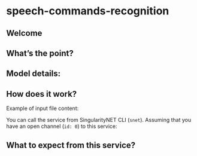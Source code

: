 # speech-commands-recognition

## Welcome

## What’s the point?
## Model details:
## How does it work?
 
Example of input file content:

You can call the service from SingularityNET CLI (`snet`).
Assuming that you have an open channel (`id: 0`) to this service:

## What to expect from this service?
